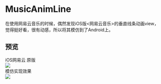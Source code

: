 # MusicAnimLine

在使用网易云音乐的时候，偶然发现iOS版<网易云音乐>的垂直线条动画view，觉得挺好看，很有动感，所以将其模仿到了Android上。
## 预览
iOS网易云 原版  
![](https://github.com/limuyang2/MusicAnimLine/blob/master/gif/NeteaseIOS.jpg)  
模仿实现效果  
![](https://github.com/limuyang2/MusicAnimLine/blob/master/gif/pic.gif)  
